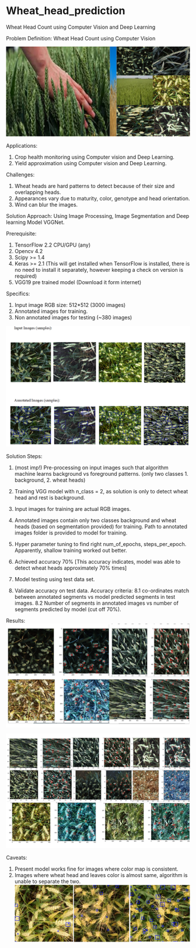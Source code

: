 # Wheat_head_prediction
Wheat Head Count using Computer Vision and Deep Learning


Problem Definition:
Wheat Head Count using Computer Vision 


![alt text](https://github.com/Deepika-Sharma08/Wheat_head_prediction/blob/master/supporting_images/Wheat.png?raw=true)





















Applications: 
1. Crop health monitoring using Computer vision and Deep Learning.
2. Yield approximation using Computer vision and Deep Learning.


Challenges: 
1. Wheat heads are hard patterns to detect because of their size and overlapping heads.
2. Appearances vary due to maturity, color, genotype and head orientation.
3. Wind can blur the images.


Solution Approach:
Using Image Processing, Image Segmentation and Deep learning Model VGGNet.

Prerequisite:
1. TensorFlow 2.2 CPU/GPU (any)
2. Opencv 4.2
3. Scipy >= 1.4
4. Keras >= 2.1 (This will get installed when TensorFlow is installed, there is no need to install it separately, however keeping a check on version is required)
5. VGG19 pre trained model (Download it form internet)


Specifics:
1. Input image RGB size: 512*512 (3000 images)
2. Annotated images for training.
3. Non annotated images for testing (~380 images)



![alt text](https://github.com/Deepika-Sharma08/Wheat_head_prediction/blob/master/supporting_images/Input%20and%20Annotated.png?raw=true)













Solution Steps:
1. (most imp!) Pre-processing on input images such that algorithm machine learns background vs foreground patterns. (only two classes 1. background, 2. wheat heads)

2. Training VGG model with n_class = 2, as solution is only to detect wheat head and rest is background.
3. Input images for training are actual RGB images.
4. Annotated images contain only two classes background and wheat heads (based on segmentation provided) for training. Path to annotated images folder is provided to model for training.
5. Hyper parameter tuning to find right num_of_epochs, steps_per_epoch. Apparently, shallow training worked out better.

6. Achieved accuracy 70% [This accuracy indicates, model was able to detect wheat heads approximately 70% times]
7. Model testing using test data set.

8. Validate accuracy on test data. Accuracy criteria: 
8.1 co-ordinates match between annotated segments vs model predicted segments in test images.
8.2 Number of segments in annotated images vs number of segments predicted by model (cut off 70%).



Results:
![alt text](https://github.com/Deepika-Sharma08/Wheat_head_prediction/blob/master/output_1.png?raw=true)


![alt text](https://github.com/Deepika-Sharma08/Wheat_head_prediction/blob/master/output_2.png?raw=true)
















Caveats:
1. Present model works fine for images where color map is consistent.
2. Images where wheat head and leaves color is almost same, algorithm is unable to separate the two.
![alt text](https://github.com/Deepika-Sharma08/Wheat_head_prediction/blob/master/Caveats.png?raw=true)








